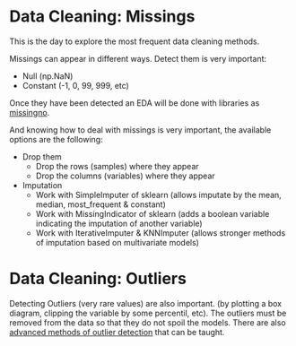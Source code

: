 # Data Cleaning: Missings

This is the day to explore the most frequent data cleaning methods.

Missings can appear in different ways. Detect them is very important:
- Null (np.NaN)
- Constant (-1, 0, 99, 999, etc)

Once they have been detected an EDA will be done with libraries as [missingno](https://github.com/ResidentMario/missingno).

And knowing how to deal with missings is very important, the available options are the following:

- Drop them
  - Drop the rows (samples) where they appear
  - Drop the columns (variables) where they appear
- Imputation
  - Work with SimpleImputer of sklearn (allows imputate by the mean, median, most_frequent & constant)
  - Work with MissingIndicator of sklearn (adds a boolean variable indicating the imputation of another variable)
  - Work with IterativeImputer & KNNImputer (allows stronger methods of imputation based on multivariate models)


# Data Cleaning: Outliers

Detecting Outliers (very rare values) are also important. (by plotting a box diagram, clipping the variable by some percentil, etc). The outliers must be removed from the data so that they do not spoil the models. There are also [advanced methods of outlier detection](https://scikit-learn.org/stable/modules/outlier_detection.html) that can be taught.